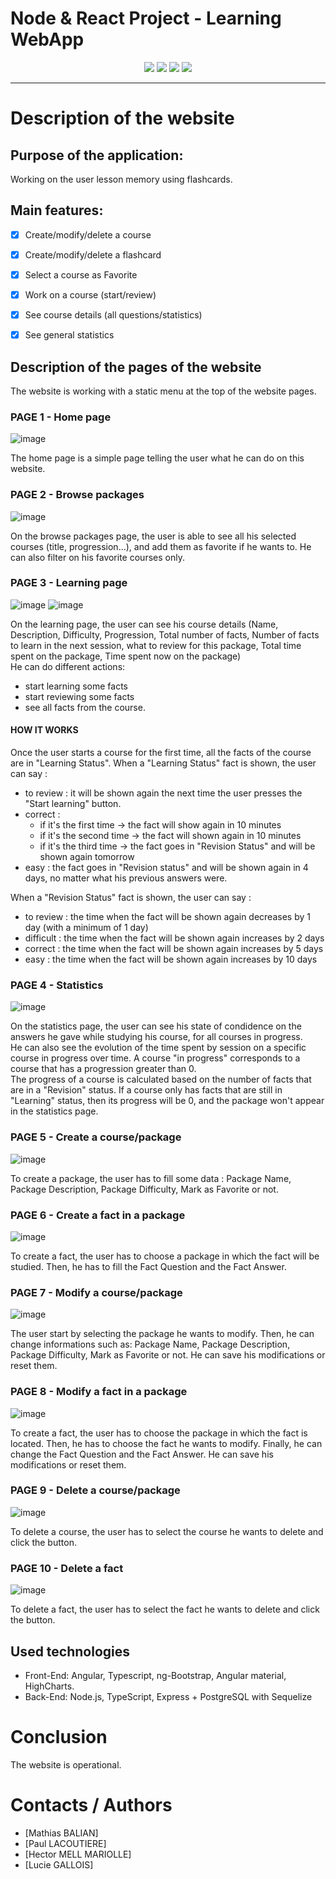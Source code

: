 # Node & React Project - Learning WebApp

<p align="center">
  <img src="https://img.shields.io/badge/frontend-Angular-orange?logo=angular&logoColor=white&style=flat-square">
  <img src="https://img.shields.io/badge/backend-Node.js-green?logo=node.js&logoColor=white&style=flat-square">
  <img src="https://img.shields.io/badge/database-PostgreSQL-blue?logo=postgresql&logoColor=white&style=flat-square">
  <img src="https://img.shields.io/badge/language-TypeScript-3178c6?logo=typescript&logoColor=white&style=flat-square">
</p>

---

# Description of the website
## Purpose of the application: 
Working on the user lesson memory using flashcards.

## Main features:
- [x]  Create/modify/delete a course
- [x]  Create/modify/delete a flashcard
- [x]  Select a course as Favorite 
- [x]  Work on a course (start/review)
- [x]  See course details (all questions/statistics)
- [x]  See general statistics 


## Description of the pages of the website 
The website is working with a static menu at the top of the website pages.
### PAGE 1 - Home page
![image](https://github.com/mathiasbalian/learning-webapp/assets/107269689/e60d0f9f-010f-4520-8828-c7745c306ef9)

The home page is a simple page telling the user what he can do on this website.

### PAGE 2 - Browse packages
![image](https://github.com/mathiasbalian/learning-webapp/assets/107269689/2898a72f-78f1-4b18-8b8c-8522572778b1)

On the browse packages page, the user is able to see all his selected courses (title, progression...), and add them as favorite if he wants to. 
He can also filter on his favorite courses only. 

### PAGE 3 - Learning page
![image](https://github.com/mathiasbalian/learning-webapp/assets/107269689/a7f361de-f9e2-43f3-88cf-3b5c5637df37)
![image](https://github.com/mathiasbalian/learning-webapp/assets/107269689/3564de0c-cebd-4f24-a73f-2fe88bebd69b)

On the learning page, the user can see his course details (Name, Description, Difficulty, Progression, Total number of facts, Number of facts to learn in the next session, what to review for this package, Total time spent on the package, Time spent now on the package)  
He can do different actions: 
- start learning some facts 
- start reviewing some facts 
- see all facts from the course.

#### HOW IT WORKS
Once the user starts a course for the first time, all the facts of the course are in "Learning Status".
When a "Learning Status" fact is shown, the user can say :
- to review : it will be shown again the next time the user presses the "Start learning" button.
- correct : 
    - if it's the first time -> the fact will show again in 10 minutes
    - if it's the second time -> the fact will shown again in 10 minutes 
    - if it's the third time -> the fact goes in "Revision Status" and will be shown again tomorrow
- easy : the fact goes in "Revision status" and will be shown again in 4 days, no matter what his previous answers were.

When a "Revision Status" fact is shown, the user can say :
- to review : the time when the fact will be shown again decreases by 1 day (with a minimum of 1 day)
- difficult : the time when the fact will be shown again increases by 2 days
- correct : the time when the fact will be shown again increases by 5 days
- easy : the time when the fact will be shown again increases by 10 days



### PAGE 4 - Statistics
![image](https://github.com/mathiasbalian/learning-webapp/assets/107269689/53da85ed-22b8-4b8a-a538-4396b4d357a2)

On the statistics page, the user can see his state of condidence on the answers he gave while studying his course, for all courses in progress.  
He can also see the evolution of the time spent by session on a specific course in progress over time. 
A course "in progress" corresponds to a course that has a progression greater than 0.  
The progress of a course is calculated based on the number of facts that are in a "Revision" status. If a course only has facts that are still in "Learning" status, then its progress will be 0, and the package won't appear in the statistics page.

### PAGE 5 - Create a course/package
![image](https://github.com/mathiasbalian/learning-webapp/assets/107269689/030172f0-2b08-4ab3-a416-fe10aa9ad24a)

To create a package, the user has to fill some data :
Package Name, Package Description, Package Difficulty, Mark as Favorite or not.

### PAGE 6 - Create a fact in a package
![image](https://github.com/mathiasbalian/learning-webapp/assets/107269689/f61dcc4e-b674-4790-8e34-6778f54d0aa7)

To create a fact, the user has to choose a package in which the fact will be studied. 
Then, he has to fill the Fact Question and the Fact Answer.

### PAGE 7 - Modify a course/package
![image](https://github.com/mathiasbalian/learning-webapp/assets/107269689/1bbfe506-364d-4780-af11-78b081c1e68d)

The user start by selecting the package he wants to modify. Then, he can change informations such as:
Package Name, Package Description, Package Difficulty, Mark as Favorite or not.
He can save his modifications or reset them.

### PAGE 8 - Modify a fact in a package
![image](https://github.com/mathiasbalian/learning-webapp/assets/107269689/fcb74f71-0a28-4a6e-ab10-a0ba1fd95a50)

To create a fact, the user has to choose the package in which the fact is located. 
Then, he has to choose the fact he wants to modify. Finally, he can change the Fact Question and the Fact Answer.
He can save his modifications or reset them.

### PAGE 9 - Delete a course/package
![image](https://github.com/mathiasbalian/learning-webapp/assets/107269689/0da27bca-d51a-4a5f-9641-f715dc282bc3)

To delete a course, the user has to select the course he wants to delete and click the button.

### PAGE 10 - Delete a fact
![image](https://github.com/mathiasbalian/learning-webapp/assets/107269689/e2112579-7594-48a2-a93e-a82727e298e7)

To delete a fact, the user has to select the fact he wants to delete and click the button.

## Used technologies 
- Front-End: Angular, Typescript, ng-Bootstrap, Angular material, HighCharts.
- Back-End: Node.js, TypeScript, Express + PostgreSQL with Sequelize


# Conclusion 
The website is operational.

# Contacts / Authors
- [Mathias BALIAN]
- [Paul LACOUTIERE]
- [Hector MELL MARIOLLE]
- [Lucie GALLOIS]
